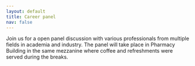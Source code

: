 ```yaml
---
layout: default
title: Career panel
nav: false
---
```


Join us for a open panel discussion with various professionals from multiple fields in academia and
industry. The panel will take place in Pharmacy Building in the same mezzanine where coffee and
refreshments were served during the breaks.
